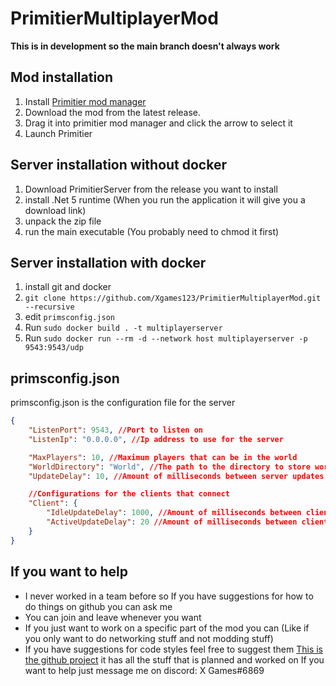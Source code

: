 # PrimitierMultiplayerMod
**This is in development so the main branch doesn't always work**

## Mod installation
1) Install [Primitier mod manager](https://github.com/Xgames123/PrimitierModManager)
2) Download the mod from the latest release.
3) Drag it into primitier mod manager and click the arrow to select it
4) Launch Primitier

## Server installation without docker
1) Download PrimitierServer from the release you want to install
2) install .Net 5 runtime (When you run the application it will give you a download link)
3) unpack the zip file
4) run the main executable (You probably need to chmod it first)

## Server installation with docker
1) install git and docker
2) ```git clone https://github.com/Xgames123/PrimitierMultiplayerMod.git --recursive```
3) edit `primsconfig.json`
3) Run ```sudo docker build . -t multiplayerserver```
4) Run ```sudo docker run --rm -d --network host multiplayerserver -p 9543:9543/udp```

## primsconfig.json
primsconfig.json is the configuration file for the server
```json
{
	"ListenPort": 9543, //Port to listen on
	"ListenIp": "0.0.0.0", //Ip address to use for the server

	"MaxPlayers": 10, //Maximum players that can be in the world
	"WorldDirectory": "World", //The path to the directory to store world data into
	"UpdateDelay": 10, //Amount of milliseconds between server updates (When the server sends a packet to all connected clients)

	//Configurations for the clients that connect
	"Client": {
		"IdleUpdateDelay": 1000, //Amount of milliseconds between client updates when the client is idle (when the client is too far away from other players to be seen)
		"ActiveUpdateDelay": 20 //Amount of milliseconds between client updates when the client can be seen by other players
	}
}
```

## If you want to help
* I never worked in a team before so If you have suggestions for how to do things on github you can ask me
* You can join and leave whenever you want
* If you just want to work on a specific part of the mod you can (Like if you only want to do networking stuff and not modding stuff)
* If you have suggestions for code styles feel free to suggest them
[This is the github project](https://github.com/users/Xgames123/projects/1) it has all the stuff that is planned and worked on
If you want to help just message me on discord: X Games#6869